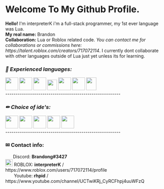 <!-- interpreterK, https://github.com/interpreterK -->
<h1>Welcome To My Github Profile.</h1>
<p>
  <b>Hello!</b> I'm interpreterK i'm a full-stack programmer, my 1st ever language was Lua.<br>
  <b>My real name:</b> Brandon<br>
  <b>Collaboration:</b> Lua or Roblox related code. <i>You can contact me for collaborations or commissions here: https://talent.roblox.com/creators/717072114</i>. I currently dont collaborate with other languages outside of Lua just yet unless its for learning.<br>
  
</p>
<i>
  <h3>📜 Experienced languages:</h3>
  <div>
    <img width=40 height=40 src="https://upload.wikimedia.org/wikipedia/commons/c/cf/Lua-Logo.svg">
    <img width=40 height=40 src="https://upload.wikimedia.org/wikipedia/commons/thumb/9/99/Unofficial_JavaScript_logo_2.svg/1024px-Unofficial_JavaScript_logo_2.svg.png">
    <img width=40 height=40 src="https://upload.wikimedia.org/wikipedia/commons/thumb/6/61/HTML5_logo_and_wordmark.svg/512px-HTML5_logo_and_wordmark.svg.png">
    <img width=30 height=33 src="https://static.cdnlogo.com/logos/c/18/css.svg">
    <img width=40 height=40 src="https://upload.wikimedia.org/wikipedia/commons/1/18/ISO_C%2B%2B_Logo.svg">
    <img width=40 height=40 src="https://static.cdnlogo.com/logos/c/27/c.svg">
    <img width=32 height=40 src="https://seeklogo.com/images/J/java-logo-7F8B35BAB3-seeklogo.com.png">
  </div>
</i>
<i>
  --------------------------------------------------------
  <h3>✏ Choice of ide's:</h3>
  <img width=40 height=40 src="https://cdn.worldvectorlogo.com/logos/visual-studio-code-1.svg">
  <img width=40 height=40 src="https://upload.wikimedia.org/wikipedia/commons/thumb/4/4b/Visual_Studio_Code_Insiders_1.36_icon.svg/2048px-Visual_Studio_Code_Insiders_1.36_icon.svg.png">
  <img width=40 height=40 src="https://upload.wikimedia.org/wikipedia/commons/thumb/5/59/Visual_Studio_Icon_2019.svg/2060px-Visual_Studio_Icon_2019.svg.png">
  <img width=40 height=40 src="https://cdn.worldvectorlogo.com/logos/sublime-text.svg">
  <img width=40 height=40 src="https://upload.wikimedia.org/wikipedia/commons/thumb/7/75/Adobe_Dreamweaver_CC_icon.svg/1200px-Adobe_Dreamweaver_CC_icon.svg.png">
  <br>
  --------------------------------------------------------
</i>
<h3>✉ Contact info:</h3>
<p>
  <img width=20 height=15 src="https://seeklogo.com/images/D/discord-color-logo-E5E6DFEF80-seeklogo.com.png"> Discord: <b>Brandong#3427</b><br>
  <img width=23 height=22 src="https://static.wikia.nocookie.net/logopedia/images/b/bb/Roblox_Player_2019.svg/revision/latest/top-crop/width/220/height/220?cb=20200809184355">
  ROBLOX: <b>interpreterK</b> / https://www.roblox.com/users/717072114/profile<br>
  <img width=23 height=15 src="https://upload.wikimedia.org/wikipedia/commons/thumb/0/09/YouTube_full-color_icon_%282017%29.svg/2560px-YouTube_full-color_icon_%282017%29.svg.png"> Youtube: <b>rhpid</b> / https://www.youtube.com/channel/UCTwiKRj_CyRCFhpj4uuWFzQ<br>
</p>
